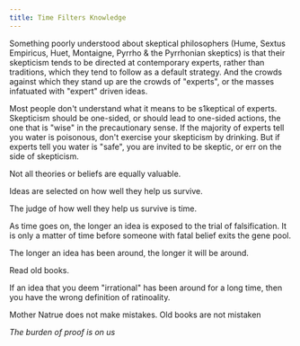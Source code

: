 ```yaml
---
title: Time Filters Knowledge
---
```


Something poorly understood about skeptical philosophers (Hume, Sextus
Empiricus, Huet, Montaigne, Pyrrho & the Pyrrhonian skeptics) is that
their skepticism tends to be directed at contemporary experts, rather
than traditions, which they tend to follow as a default strategy. And
the crowds against which they stand up are the crowds of \"experts\", or
the masses infatuated with \"expert\" driven ideas.

Most people don\'t understand what it means to be s1keptical of experts.
Skepticism should be one-sided, or should lead to one-sided actions, the
one that is \"wise\" in the precautionary sense. If the majority of
experts tell you water is poisonous, don\'t exercise your skepticism by
drinking. But if experts tell you water is \"safe\", you are invited to
be skeptic, or err on the side of skepticism.

Not all theories or beliefs are equally valuable.

Ideas are selected on how well they help us survive.

The judge of how well they help us survive is time.

As time goes on, the longer an idea is exposed to the trial of
falsification. It is only a matter of time before someone with fatal
belief exits the gene pool.

The longer an idea has been around, the longer it will be around.

Read old books.

If an idea that you deem \"irrational\" has been around for a long time,
then you have the wrong definition of ratinoality.

Mother Natrue does not make mistakes. Old books are not mistaken

*The burden of proof is on us*
